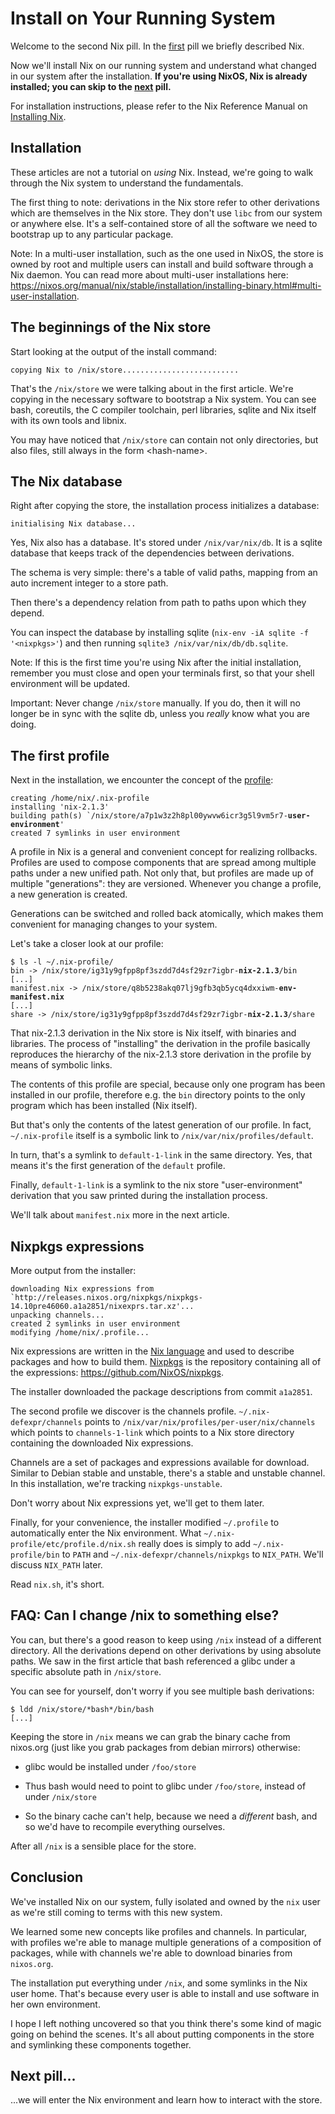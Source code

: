 # Install on Your Running System

Welcome to the second Nix pill. In the [first](01-why-you-should-give-it-a-try.md) pill we briefly described Nix.

Now we'll install Nix on our running system and understand what changed in our system after the installation. **If you're using NixOS, Nix is already installed; you can skip to the [next](03-enter-environment.md) pill.**

For installation instructions, please refer to the Nix Reference Manual on [ Installing Nix](https://nixos.org/manual/nix/stable/installation/installing-binary.html).

## Installation

These articles are not a tutorial on _using_ Nix. Instead, we're going to walk through the Nix system to understand the fundamentals.

The first thing to note: derivations in the Nix store refer to other derivations which are themselves in the Nix store. They don't use `libc` from our system or anywhere else. It's a self-contained store of all the software we need to bootstrap up to any particular package.

<div class="info">

Note: In a multi-user installation, such as the one used in NixOS, the store is owned by root and multiple users can install and build software through a Nix daemon. You can read more about multi-user installations here: <https://nixos.org/manual/nix/stable/installation/installing-binary.html#multi-user-installation>.

</div>

## The beginnings of the Nix store

Start looking at the output of the install command:

```
copying Nix to /nix/store..........................
```

That's the `/nix/store` we were talking about in the first article. We're copying in the necessary software to bootstrap a Nix system. You can see bash, coreutils, the C compiler toolchain, perl libraries, sqlite and Nix itself with its own tools and libnix.

You may have noticed that `/nix/store` can contain not only directories, but also files, still always in the form \<hash-name\>.

## The Nix database

Right after copying the store, the installation process initializes a database:

```
initialising Nix database...
```

Yes, Nix also has a database. It's stored under `/nix/var/nix/db`. It is a sqlite database that keeps track of the dependencies between derivations.

The schema is very simple: there's a table of valid paths, mapping from an auto increment integer to a store path.

Then there's a dependency relation from path to paths upon which they depend.

You can inspect the database by installing sqlite (`nix-env -iA sqlite -f '<nixpkgs>'`) and then running `sqlite3 /nix/var/nix/db/db.sqlite`.

<div class="info">

Note: If this is the first time you're using Nix after the initial installation, remember you must close and open your terminals first, so that your shell environment will be updated.

</div>

<div class="warning">

Important: Never change `/nix/store` manually. If you do, then it will no longer be in sync with the sqlite db, unless you _really_ know what you are doing.

</div>

## The first profile

Next in the installation, we encounter the concept of the [profile](https://nixos.org/manual/nix/stable/package-management/profiles.html):

<pre><code class="hljs">creating /home/nix/.nix-profile
installing 'nix-2.1.3'
building path(s) `/nix/store/a7p1w3z2h8pl00ywvw6icr3g5l9vm5r7-<b>user-environment</b>'
created 7 symlinks in user environment
</code></pre>

A profile in Nix is a general and convenient concept for realizing rollbacks. Profiles are used to compose components that are spread among multiple paths under a new unified path. Not only that, but profiles are made up of multiple "generations": they are versioned. Whenever you change a profile, a new generation is created.

Generations can be switched and rolled back atomically, which makes them convenient for managing changes to your system.

Let's take a closer look at our profile:

<pre><code class="hljs">$ ls -l ~/.nix-profile/
bin -> /nix/store/ig31y9gfpp8pf3szdd7d4sf29zr7igbr-<b>nix-2.1.3</b>/bin
[...]
manifest.nix -> /nix/store/q8b5238akq07lj9gfb3qb5ycq4dxxiwm-<b>env-manifest.nix</b>
[...]
share -> /nix/store/ig31y9gfpp8pf3szdd7d4sf29zr7igbr-<b>nix-2.1.3</b>/share
</code></pre>

That nix-2.1.3 derivation in the Nix store is Nix itself, with binaries and libraries. The process of "installing" the derivation in the profile basically reproduces the hierarchy of the nix-2.1.3 store derivation in the profile by means of symbolic links.

The contents of this profile are special, because only one program has been installed in our profile, therefore e.g. the `bin` directory points to the only program which has been installed (Nix itself).

But that's only the contents of the latest generation of our profile. In fact, `~/.nix-profile` itself is a symbolic link to `/nix/var/nix/profiles/default`.

In turn, that's a symlink to `default-1-link` in the same directory. Yes, that means it's the first generation of the `default` profile.

Finally, `default-1-link` is a symlink to the nix store "user-environment" derivation that you saw printed during the installation process.

We'll talk about `manifest.nix` more in the next article.

## Nixpkgs expressions

More output from the installer:

```
downloading Nix expressions from `http://releases.nixos.org/nixpkgs/nixpkgs-14.10pre46060.a1a2851/nixexprs.tar.xz'...
unpacking channels...
created 2 symlinks in user environment
modifying /home/nix/.profile...
```

Nix expressions are written in the [Nix language](https://nix.dev/tutorials/nix-language) and used to describe packages and how to build them. [Nixpkgs](https://nixos.org/nixpkgs/) is the repository containing all of the expressions: <https://github.com/NixOS/nixpkgs>.

The installer downloaded the package descriptions from commit `a1a2851`.

The second profile we discover is the channels profile. `~/.nix-defexpr/channels` points to `/nix/var/nix/profiles/per-user/nix/channels` which points to `channels-1-link` which points to a Nix store directory containing the downloaded Nix expressions.

Channels are a set of packages and expressions available for download. Similar to Debian stable and unstable, there's a stable and unstable channel. In this installation, we're tracking `nixpkgs-unstable`.

Don't worry about Nix expressions yet, we'll get to them later.

Finally, for your convenience, the installer modified `~/.profile` to automatically enter the Nix environment. What `~/.nix-profile/etc/profile.d/nix.sh` really does is simply to add `~/.nix-profile/bin` to `PATH` and `~/.nix-defexpr/channels/nixpkgs` to `NIX_PATH`. We'll discuss `NIX_PATH` later.

Read `nix.sh`, it's short.

## FAQ: Can I change /nix to something else?

You can, but there's a good reason to keep using `/nix` instead of a different directory. All the derivations depend on other derivations by using absolute paths. We saw in the first article that bash referenced a glibc under a specific absolute path in `/nix/store`.

You can see for yourself, don't worry if you see multiple bash derivations:

```console
$ ldd /nix/store/*bash*/bin/bash
[...]
```

Keeping the store in `/nix` means we can grab the binary cache from nixos.org (just like you grab packages from debian mirrors) otherwise:

- glibc would be installed under `/foo/store`

- Thus bash would need to point to glibc under `/foo/store`, instead of under `/nix/store`

- So the binary cache can't help, because we need a _different_ bash, and so we'd have to recompile everything ourselves.

After all `/nix` is a sensible place for the store.

## Conclusion

We've installed Nix on our system, fully isolated and owned by the `nix` user as we're still coming to terms with this new system.

We learned some new concepts like profiles and channels. In particular, with profiles we're able to manage multiple generations of a composition of packages, while with channels we're able to download binaries from `nixos.org`.

The installation put everything under `/nix`, and some symlinks in the Nix user home. That's because every user is able to install and use software in her own environment.

I hope I left nothing uncovered so that you think there's some kind of magic going on behind the scenes. It's all about putting components in the store and symlinking these components together.

## Next pill...

...we will enter the Nix environment and learn how to interact with the store.
